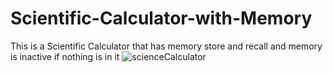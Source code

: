 # Scientific-Calculator-with-Memory
This is a Scientific Calculator that has memory store and recall and memory is inactive if nothing is in it
![scienceCalculator](https://user-images.githubusercontent.com/105325175/228888152-c337a714-19ee-4e6c-a0fe-f28069740f2c.PNG)
